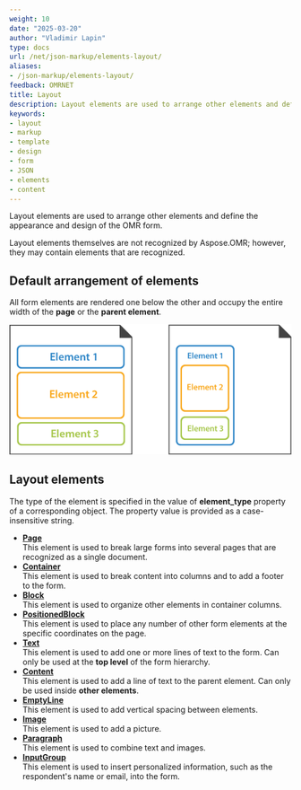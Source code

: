 ```yaml
---
weight: 10
date: "2025-03-20"
author: "Vladimir Lapin"
type: docs
url: /net/json-markup/elements-layout/
aliases:
- /json-markup/elements-layout/
feedback: OMRNET
title: Layout
description: Layout elements are used to arrange other elements and define the appearance and design of the OMR form.
keywords:
- layout
- markup
- template
- design
- form
- JSON
- elements
- content
---
```


Layout elements are used to arrange other elements and define the appearance and design of the OMR form. 

Layout elements themselves are not recognized by Aspose.OMR; however, they may contain elements that are recognized.

## Default arrangement of elements

All form elements are rendered one below the other and occupy the entire width of the **page** or the **parent element**.

![Default arrangement of elements](default-layout.png)

## Layout elements

The type of the element is specified in the value of **element_type** property of a corresponding object. The property value is provided as a case-insensitive string.

- [**Page**](/omr/net/json-markup/page/)  
  This element is used to break large forms into several pages that are recognized as a single document.
- [**Container**](/omr/net/json-markup/container/)  
  This element is used to break content into columns and to add a footer to the form.
- [**Block**](/omr/net/json-markup/block/)  
  This element is used to organize other elements in container columns.
- [**PositionedBlock**](/omr/net/json-markup/positionedblock/)  
  This element is used to place any number of other form elements at the specific coordinates on the page.
- [**Text**](/omr/net/json-markup/text/)  
  This element is used to add one or more lines of text to the form. Can only be used at the **top level** of the form hierarchy.
- [**Content**](/omr/net/json-markup/content/)  
  This element is used to add a line of text to the parent element. Can only be used inside **other elements**.
- [**EmptyLine**](/omr/net/json-markup/emptyline/)  
  This element is used to add vertical spacing between elements.
- [**Image**](/omr/net/json-markup/image/)  
  This element is used to add a picture.
- [**Paragraph**](/omr/net/json-markup/paragraph/)  
  This element is used to combine text and images.
- [**InputGroup**](/omr/net/json-markup/inputgroup/)  
  This element is used to insert personalized information, such as the respondent's name or email, into the form.
